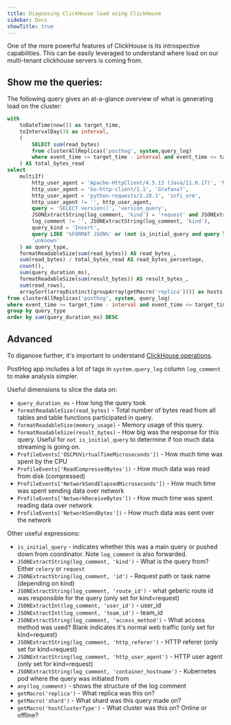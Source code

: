 ```yaml
---
title: Diagnosing ClickHouse load using ClickHouse
sidebar: Docs
showTitle: true
---
```


One of the more powerful features of ClickHouse is its introspective capabilities. This can be easily leveraged to understand
where load on our multi-tenant clickhouse servers is coming from.

## Show me the queries:

The following query gives an at-a-glance overview of what is generating load on the cluster:

```sql
with
    toDateTime(now()) as target_time,
    toIntervalDay(3) as interval,
    (
        SELECT sum(read_bytes)
        from clusterAllReplicas('posthog', system,query_log)
        where event_time >= target_time - interval and event_time <= target_time and type > 1 and is_initial_query
    ) AS total_bytes_read
select
    multiIf(
        http_user_agent = 'Apache-HttpClient/4.5.13 (Java/11.0.17)', 'Metabase?',
        http_user_agent = 'Go-http-client/1.1', 'Grafana?',
        http_user_agent = 'python-requests/2.28.1', 'infi_orm',
        http_user_agent != '', http_user_agent,
        query = 'SELECT version()', 'version_query',
        JSONExtractString(log_comment, 'kind') = 'request' and JSONExtractString(log_comment, 'route_id') IN ('api/event/?$', 'api/projects/(?P<parent_lookup_team_id>[^/.]+)/events/?$'), '/api/event',
        log_comment != '', JSONExtractString(log_comment, 'kind'),
        query_kind = 'Insert',
        query LIKE '%FORMAT JSON%' or (not is_initial_query and query like '%`elements_chain` FROM `posthog`.`sharded_events%') or (query like '%min(`_timestamp`) AS `min`, max(`_timestamp`)%'), 'historical-exports',
        'unknown'
    ) as query_type,
    formatReadableSize(sum(read_bytes)) AS read_bytes_,
    sum(read_bytes) / total_bytes_read AS read_bytes_percentage,
    count(),
    sum(query_duration_ms),
    formatReadableSize(sum(result_bytes)) AS result_bytes_,
    sum(read_rows),
    arraySort(arrayDistinct(groupArray(getMacro('replica')))) as hosts
from clusterAllReplicas('posthog', system, query_log)
where event_time >= target_time - interval and event_time <= target_time and type > 1 and is_initial_query
group by query_type
order by sum(query_duration_ms) DESC
```

## Advanced

To diganose further, it's important to understand [ClickHouse operations](/handbook/engineering/clickhouse/operations).


PostHog app includes a lot of tags in `system.query_log` column `log_comment` to make analysis simpler.

Useful dimensions to slice the data on:
- `query_duration_ms` - How long the query took
- `formatReadableSize(read_bytes)` - Total number of bytes read from all tables and table functions participated in query.
- `formatReadableSize(memory_usage)` - Memory usage of this query.
- `formatReadableSize(result_bytes)` - How big was the response for this query. Useful for `not is_initial_query` to determine if too much data streaming is going on.
- `ProfileEvents['OSCPUVirtualTimeMicroseconds'])` - How much time was spent by the CPU
- `ProfileEvents['ReadCompressedBytes'])` - How much data was read from disk (compressed)
- `ProfileEvents['NetworkSendElapsedMicroseconds'])` - How much time was spent sending data over network
- `ProfileEvents['NetworkReceiveBytes'])` - How much time was spent reading data over network
- `ProfileEvents['NetworkSendBytes'])` - How much data was sent over the network

Other useful expressions:
- `is_initial_query` - indicates whether this was a main query or pushed down from coordinator. Note `log_comment` is also forwarded.
- `JSONExtractString(log_comment, 'kind')` - What is the query from? Either `celery` or `request`
- `JSONExtractString(log_comment, 'id')` - Request path or task name (depending on kind)
- `JSONExtractString(log_comment, 'route_id')` - what geberic route id was responsible for the query (only set for kind=request)
- `JSONExtractInt(log_comment, 'user_id')` - user_id
- `JSONExtractInt(log_comment, 'team_id')` - team_id
- `JSONExtractString(log_comment, 'access_method')` - What access method was used? Blank indicates it's normal web traffic (only set for kind=request)
- `JSONExtractString(log_comment, 'http_referer')` - HTTP referer (only set for kind=request)
- `JSONExtractString(log_comment, 'http_user_agent')` - HTTP user agent (only set for kind=request)
- `JSONExtractString(log_comment, 'container_hostname')` - Kubernetes pod where the query was initiated from
- `any(log_comment)` - shows the structure of the log comment
- `getMacro('replica')` - What replica was this on?
- `getMacro('shard')` - What shard was this query made on?
- `getMacro('hostClusterType')` - What cluster was this on? Online or offline?

